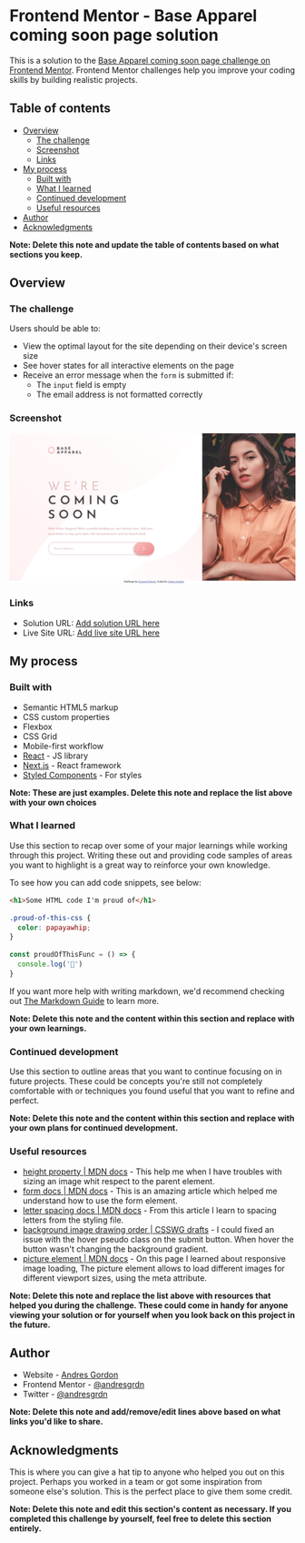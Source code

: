# Frontend Mentor - Base Apparel coming soon page solution

This is a solution to the [Base Apparel coming soon page challenge on Frontend Mentor](https://www.frontendmentor.io/challenges/base-apparel-coming-soon-page-5d46b47f8db8a7063f9331a0). Frontend Mentor challenges help you improve your coding skills by building realistic projects. 

## Table of contents

- [Overview](#overview)
  - [The challenge](#the-challenge)
  - [Screenshot](#screenshot)
  - [Links](#links)
- [My process](#my-process)
  - [Built with](#built-with)
  - [What I learned](#what-i-learned)
  - [Continued development](#continued-development)
  - [Useful resources](#useful-resources)
- [Author](#author)
- [Acknowledgments](#acknowledgments)

**Note: Delete this note and update the table of contents based on what sections you keep.**

## Overview

### The challenge

Users should be able to:

- View the optimal layout for the site depending on their device's screen size
- See hover states for all interactive elements on the page
- Receive an error message when the `form` is submitted if:
  - The `input` field is empty
  - The email address is not formatted correctly

### Screenshot

![](./design/base-apparel-comming-soon-screenshot.png)

### Links

- Solution URL: [Add solution URL here](https://your-solution-url.com)
- Live Site URL: [Add live site URL here](https://your-live-site-url.com)

## My process

### Built with

- Semantic HTML5 markup
- CSS custom properties
- Flexbox
- CSS Grid
- Mobile-first workflow
- [React](https://reactjs.org/) - JS library
- [Next.js](https://nextjs.org/) - React framework
- [Styled Components](https://styled-components.com/) - For styles

**Note: These are just examples. Delete this note and replace the list above with your own choices**

### What I learned

Use this section to recap over some of your major learnings while working through this project. Writing these out and providing code samples of areas you want to highlight is a great way to reinforce your own knowledge.

To see how you can add code snippets, see below:

```html
<h1>Some HTML code I'm proud of</h1>
```
```css
.proud-of-this-css {
  color: papayawhip;
}
```
```js
const proudOfThisFunc = () => {
  console.log('🎉')
}
```

If you want more help with writing markdown, we'd recommend checking out [The Markdown Guide](https://www.markdownguide.org/) to learn more.

**Note: Delete this note and the content within this section and replace with your own learnings.**

### Continued development

Use this section to outline areas that you want to continue focusing on in future projects. These could be concepts you're still not completely comfortable with or techniques you found useful that you want to refine and perfect.

**Note: Delete this note and the content within this section and replace with your own plans for continued development.**

### Useful resources

- [height property | MDN docs](https://developer.mozilla.org/en-US/docs/Web/CSS/height#:~:text=Percentages,initial%20containing%20block.) - This help me when I have troubles with sizing an image whit respect to the parent element.
- [form docs | MDN docs](https://developer.mozilla.org/en-US/docs/Web/HTML/Element/form) - This is an amazing article which helped me understand how to use the form element.
- [letter spacing docs | MDN docs](https://developer.mozilla.org/en-US/docs/Web/CSS/letter-spacing#:~:text=to%20justify%20text.-,%3Clength%3E,-Specifies%20extra%20inter) - From this article I learn to spacing letters from the styling file.
- [background image drawing order | CSSWG drafts](https://drafts.csswg.org/css-backgrounds/#background-image:~:text=This%20property%20sets%20the%20background%20image(s)%20of%20an%20element.%20Images%20are%20drawn%20with%20the%20first%20specified%20one%20on%20top%20(closest%20to%20the%20user)%20and%20each%20subsequent%20image%20behind%20the%20previous%20one.) - I could fixed an issue with the hover pseudo class on the submit button. When hover the button wasn't changing the background gradient.
- [picture element | MDN docs](https://developer.mozilla.org/en-US/docs/Web/HTML/Element/picture) - On this page I learned about responsive image loading, The picture  element allows to load different images for different viewport sizes, using the meta attribute.

**Note: Delete this note and replace the list above with resources that helped you during the challenge. These could come in handy for anyone viewing your solution or for yourself when you look back on this project in the future.**

## Author

- Website - [Andres Gordon](https://andresgrdn.github.io)
- Frontend Mentor - [@andresgrdn](https://www.frontendmentor.io/profile/andresgrdn)
- Twitter - [@andresgrdn](https://www.twitter.com/andresgrdn)

**Note: Delete this note and add/remove/edit lines above based on what links you'd like to share.**

## Acknowledgments

This is where you can give a hat tip to anyone who helped you out on this project. Perhaps you worked in a team or got some inspiration from someone else's solution. This is the perfect place to give them some credit.

**Note: Delete this note and edit this section's content as necessary. If you completed this challenge by yourself, feel free to delete this section entirely.**
